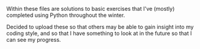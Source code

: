 Within these files are solutions to basic exercises that I've 
(mostly) completed using Python throughout the winter.

Decided to upload these so that others may be able to gain insight 
into my coding style, and so that I have something to look at in the 
future so that I can see my progress.
